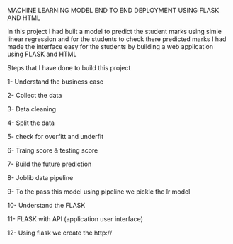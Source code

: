MACHINE LEARNING MODEL END TO END DEPLOYMENT USING FLASK AND HTML

In this project I had built a model to predict the student marks using simle linear regression and for the students to check there predicted marks I had made the interface easy for the students by building a web application using FLASK and HTML

Steps that I have done to build this project

1- Understand the business case

2- Collect the data

3- Data cleaning

4- Split the data

5- check for overfitt and underfit

6- Traing score & testing score

7- Build the future prediction

8- Joblib data pipeline

9- To the pass this model using pipeline we pickle the lr model

10- Understand the FLASK 

11- FLASK with API (application user interface)

12- Using flask we create the http:// 
